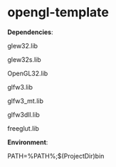 # opengl-template

**Dependencies**:

glew32.lib

glew32s.lib

OpenGL32.lib

glfw3.lib

glfw3_mt.lib

glfw3dll.lib

freeglut.lib



**Environment**:

PATH=%PATH%;$(ProjectDir)bin
